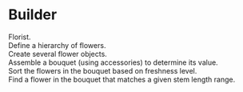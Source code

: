# Builder

Florist.  
Define a hierarchy of flowers.  
Create several flower objects.  
Assemble a bouquet (using accessories) to determine its value.  
Sort the flowers in the bouquet based on freshness level.  
Find a flower in the bouquet that matches a given stem length range.
